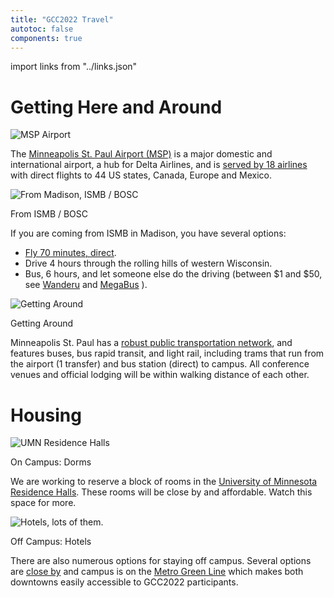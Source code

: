 ```yaml
---
title: "GCC2022 Travel"
autotoc: false
components: true
---
```


import links from "../links.json"
<link-box :links="links" />

# Getting Here and Around

<div class="card-deck">
  <!-- By Air-->
  <div class="card" style="min-width: 25%; max-width: 40rem;">
    <img src="/images/events/gcc2022/travel/msp-logo.svg" class="card-img-top" alt="MSP Airport" />

The [Minneapolis St. Paul Airport (MSP)](https://www.mspairport.com/) is a major domestic and international airport, a hub for Delta Airlines, and is [served by 18 airlines](https://www.mspairport.com/flights-airlines/direct-route-map) with direct flights to 44 US states, Canada, Europe and Mexico.
  </div>

  <!-- From ISMB / BOSC -->
  <div class="card" style="min-width: 25%; max-width: 40rem;">
    <img src="/images/events/gcc2022/travel/map-drive.png" class="card-img-top" alt="From Madison, ISMB / BOSC" />
    <div class="card-header">
      <p class="card-title"> From ISMB / BOSC </p>
    </div>

<p>If you are coming from ISMB in Madison, you have several options:</p>
<ul>
<li><a href="https://www.kayak.com/flights/MSN-MSP/2022-07-15?sort=bestflight_a">Fly 70 minutes, direct</a>.</li>
<li>Drive 4 hours through the rolling hills of western Wisconsin.</li>
<li>Bus, 6 hours, and let someone else do the driving (between $1 and $50, see <a href="https://www.wanderu.com/en-us/depart/Madison%2C WI%2C USA/Minneapolis%2C MN%2C USA/2022-07-15/">Wanderu</a> and <a href="https://us.megabus.com/route-guides/madison-to-minneapolis-bus">MegaBus</a> ).</li>
</ul>

  </div>

  <!-- Getting Around -->
  <div class="card" style="min-width: 25%; max-width: 40rem;">
    <img src="/images/events/gcc2022/travel/transit.png" class="card-img-top" alt="Getting Around" />
    <div class="card-header">
      <p class="card-title"> Getting Around </p>
    </div>

Minneapolis St. Paul has a [robust public transportation network](https://www.metrotransit.org/), and features buses, bus rapid transit, and light rail, including trams that run from the airport (1 transfer) and bus station (direct) to campus.  All conference venues and official lodging will be within walking distance of each other.

  </div>

</div>


# Housing

<div class="card-deck">
  <!-- On Campus-->
  <div class="card" style="min-width: 25%; max-width: 40rem;">
    <img src="/images/events/gcc2022/travel/dorms.jpg" class="card-img-top" alt="UMN Residence Halls" />
    <div class="card-header">
      <p class="card-title"> On Campus: Dorms</p>
    </div>

We are working to reserve a block of rooms in the [University of Minnesota Residence Halls](https://housing.umn.edu/).  These rooms will be close by and affordable.  Watch this space for more.

  </div>

  <!-- Hotels-->
  <div class="card" style="min-width: 25%; max-width: 40rem;">
    <img src="/images/events/gcc2022/travel/hotels.png" class="card-img-top" alt="Hotels, lots of them." />
    <div class="card-header">
      <p class="card-title"> Off Campus: Hotels</p>
    </div>

There are also numerous options for staying off campus.  Several options are [close by](https://www.google.com/travel/hotels/University%20Of%20Minnesota?g2lb=4641139%2C4605861%2C2503781%2C2502548%2C4401769%2C2503771%2C4624411%2C4306835%2C4640247%2C4649665%2C4270442%2C4317915%2C4419364%2C4597339%2C4688540%2C4371334%2C4669146%2C4596364%2C4258168%2C4284970%2C4291517%2C4270859&hl=en-US&gl=us&cs=1&ssta=1&ap=MAJaygIKBQjIARAAIgNVU0QqFgoHCOYPEAcYDxIHCOYPEAcYFxgIIAGwAQFYAWgBcgQIARgCigEoChIJytdX_Ft5RkARqBjnF7dQV8ASEgmhuEq_8YBGQBGoGOc3Ik1XwJoBGRIXVW5pdmVyc2l0eSBPZiBNaW5uZXNvdGGiASQKCS9tLzAyNXYzaxIXVW5pdmVyc2l0eSBPZiBNaW5uZXNvdGGqAQoKAggSEgIIaBgBqgEjCgIIHBICCHISAwiXARICCFESAghYEgIIcxICCEcSAgg2GAGqARIKAgglEgIIdxICCHkSAgh6GAGqAQoKAggREgIIOBgBqgFACgIILhIDCIABEgIIPBICCDsSAghWEgMIhgESAgg9EgMIgQESAwiDARICCEsSAwiPARICCCgSAwiJARICCCcYAaoBCwoCCFASAwiFARgBkgECIAFoAA&q=hotels%20near%20university%20of%20Minnesota%20twin%20cities&rp=ogEXVW5pdmVyc2l0eSBPZiBNaW5uZXNvdGE4AUAASAI&ictx=1&sa=X) and campus is on the [Metro Green Line](https://www.metrotransit.org/metro-green-line) which makes both downtowns easily accessible to GCC2022 participants.

  </div>
</div>
